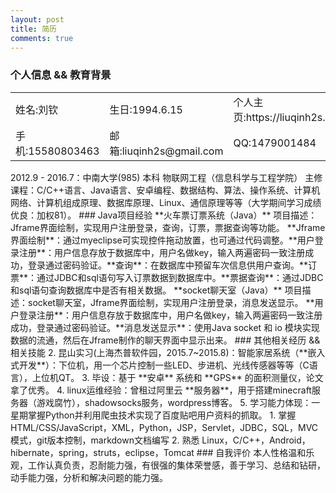 ```yaml
---
layout: post
title: 简历
comments: true
---
```

### 个人信息 && 教育背景
<table>
<tr>
<td>姓名:刘钦 </td>
<td>生日:1994.6.15</td>
<td>个人主页:https://liuqinh2s.github.io</td>
</tr>
<tr>
<td>手机:15580803463 </td>
<td>邮箱:liuqinh2s@gmail.com </td>
<td>QQ:1479001484</td>
</tr>
</table>
2012.9 - 2016.7：中南大学(985)  本科  物联网工程（信息科学与工程学院）
主修课程：C/C++语言、Java语言、安卓编程、数据结构、算法、操作系统、计算机网络、计算机组成原理、数据库原理、Linux、通信原理等等（大学期间学习成绩优良：加权81）。
### Java项目经验
**火车票订票系统（Java）**
项目描述：Jframe界面绘制，实现用户注册登录，查询，订票，票据查询等功能。
**Jframe界面绘制**：通过myeclipse可实现控件拖动放置，也可通过代码调整。**用户登录注册**：用户信息存放于数据库中，用户名做key，输入两遍密码一致注册成功，登录通过密码验证。**查询**：在数据库中预留车次信息供用户查询。**订票**：通过JDBC和sql语句写入订票数据到数据库中。**票据查询**：通过JDBC和sql语句查询数据库中是否有相关数据。
**socket聊天室（Java）**
项目描述：socket聊天室，Jframe界面绘制，实现用户注册登录，消息发送显示。
**用户登录注册**：用户信息存放于数据库中，用户名做key，输入两遍密码一致注册成功，登录通过密码验证。**消息发送显示**：使用Java socket 和 io 模块实现数据的流通，然后在Jframe制作的聊天界面中显示出来。
### 其他相关经历 && 相关技能
2. 昆山实习(上海杰普软件园，2015.7~2015.8)：智能家居系统（**嵌入式开发**）：下位机，用一个芯片控制一些LED、步进机、光线传感器等等（C语言），上位机QT。
3. 毕设：基于 **安卓** 系统和 **GPS** 的面积测量仪，论文拿了优秀。
4. linux运维经验：曾租过阿里云 **服务器**，用于搭建minecraft服务器（游戏腐竹），shadowsocks服务，wordpress博客。
5. 学习能力体现：一星期掌握Python并利用爬虫技术实现了百度贴吧用户资料的抓取。
1. 掌握 HTML/CSS/JavaScript，XML，Python，JSP，Servlet，JDBC，SQL，MVC模式，git版本控制，markdown文档编写
2. 熟悉 Linux，C/C++，Android，hibernate，spring，struts，eclipse，Tomcat
### 自我评价
本人性格温和乐观，工作认真负责，忍耐能力强，有很强的集体荣誉感，善于学习、总结和钻研，动手能力强，分析和解决问题的能力强。
